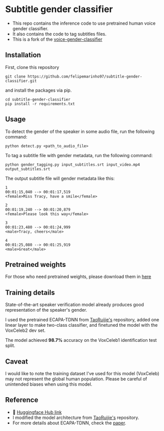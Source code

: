 # Subtitle gender classifier 
- This repo contains the inference code to use pretrained human voice gender classifier.
- It also contains the code to tag subtitles files.
- This is a fork of the [voice-gender-classifier](https://github.com/JaesungHuh/voice-gender-classifier.git)

## Installation
First, clone this repository
```
git clone https://github.com/felipemarinho97/subtitle-gender-classifier.git
```

and install the packages via pip.

```
cd subtitle-gender-classifier
pip install -r requirements.txt
```

## Usage
To detect the gender of the speaker in some audio file, run the following command:

```
python detect.py <path_to_audio_file>
```

To tag a subtitle file with gender metadata, run the following command:

```
python gender_tagging.py input_subtitles.srt input_video.mp4 output_subtitles.srt
```

The output subtitle file will gender metadata like this:
```
1
00:01:15,040 --> 00:01:17,519
<female>Miss Tracy, have a smile</female>

2
00:01:19,240 --> 00:01:20,879
<female>Please look this way</female>

3
00:01:23,480 --> 00:01:24,999
<male>Tracy, cheers</male>

4
00:01:25,080 --> 00:01:25,919
<male>Great</male>
```

## Pretrained weights
For those who need pretrained weights, please download them in [here](https://drive.google.com/file/d/1ojtaa6VyUhEM49F7uEyvsLSVN3T8bbPI/view?usp=sharing)

## Training details
State-of-the-art speaker verification model already produces good representation of the speaker's gender.

I used the pretrained ECAPA-TDNN from [TaoRuijie's](https://github.com/TaoRuijie/ECAPA-TDNN) repository, added one linear layer to make two-class classifier, and finetuned the model with the VoxCeleb2 dev set.

The model achieved **98.7%** accuracy on the VoxCeleb1 identification test split.

## Caveat
I would like to note the training dataset I've used for this model (VoxCeleb) may not represent the global human population. Please be careful of unintended biases when using this model.

## Reference
- 🤗 [Huggingface Hub link](https://huggingface.co/JaesungHuh/ecapa-gender)
- I modified the model architecture from [TaoRuijie's](https://github.com/TaoRuijie/ECAPA-TDNN) repository.
- For more details about ECAPA-TDNN, check the [paper](https://arxiv.org/abs/2005.07143).
